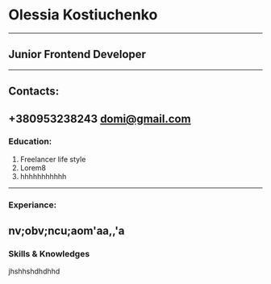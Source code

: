 
# Olessia Kostiuchenko
------
## Junior Frontend Developer
------
## Contacts:
+380953238243
domi@gmail.com
---------
### Education:
1. Freelancer life style
2. Lorem8
3. hhhhhhhhhhh
------
### Experiance:
nv;obv;ncu;aom'aa,,'a
-------
### Skills & Knowledges
jhshhshdhdhhd 
